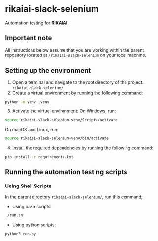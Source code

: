 # rikaiai-slack-selenium
Automation testing for **RIKAIAI**

## Important note
All instructions below assume that you are working within the parent repository located at `/rikaiai-slack-selenium` on your local machine.

## Setting up the environment
1. Open a terminal and navigate to the root directory of the project.
`rikaiai-slack-selenium/`
2. Create a virtual environment by running the following command:
```sh
python -m venv .venv
```
3. Activate the virtual environment:
On Windows, run:
```sh
source rikaiai-slack-selenium-venv/Scripts/activate
```
On macOS and Linux, run:
```sh 
source rikaiai-slack-selenium-venv/bin/activate
```
4. Install the required dependencies by running the following command:
```sh
pip install -r requirements.txt
```

## Running the automation testing scripts
### Using Shell Scripts
In the parent directory `rikaiai-slack-selenium/`, run this command;
- Using bash scripts:
```sh
./run.sh
```
- Using python scripts:
```sh 
python3 run.py 
```
